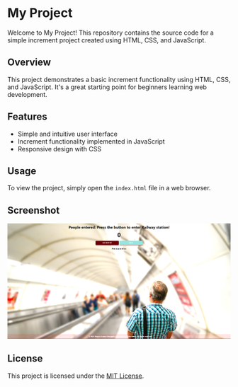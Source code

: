 # My Project

Welcome to My Project! This repository contains the source code for a simple increment project created using HTML, CSS, and JavaScript.

## Overview

This project demonstrates a basic increment functionality using HTML, CSS, and JavaScript. It's a great starting point for beginners learning web development.

## Features

- Simple and intuitive user interface
- Increment functionality implemented in JavaScript
- Responsive design with CSS

## Usage

To view the project, simply open the `index.html` file in a web browser.

## Screenshot

![Increment Project](simple.png)

## License

This project is licensed under the [MIT License](LICENSE).
